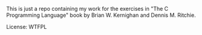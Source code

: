 
This is just a repo containing my work for the exercises in "The C Programming Language" book by Brian W. Kernighan and Dennis M. Ritchie.

License: WTFPL

